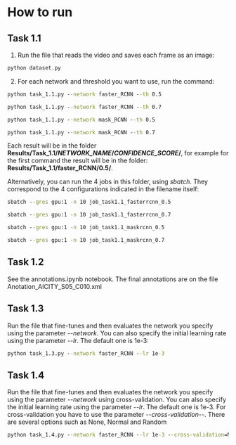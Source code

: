 # How to run

## Task 1.1

1. Run the file that reads the video and saves each frame as an image:

```cmd
python dataset.py
```

2. For each network and threshold you want to use, run the command:

```cmd
python task_1.1.py --network faster_RCNN --th 0.5

python task_1.1.py --network faster_RCNN --th 0.7

python task_1.1.py --network mask_RCNN --th 0.5

python task_1.1.py --network mask_RCNN --th 0.7
```

Each result will be in the folder **Results/Task_1.1/*NETWORK_NAME*/*CONFIDENCE_SCORE*/**, for example for the first command the result will be in the folder: **Results/Task_1.1/faster_RCNN/0.5/**.

Alternatively, you can run the 4 jobs in this folder, using *sbatch*. They correspond to the 4 configurations indicated in the filename itself:

```cmd
sbatch --gres gpu:1 -n 10 job_task1.1_fasterrcnn_0.5

sbatch --gres gpu:1 -n 10 job_task1.1_fasterrcnn_0.7

sbatch --gres gpu:1 -n 10 job_task1.1_maskrcnn_0.5

sbatch --gres gpu:1 -n 10 job_task1.1_maskrcnn_0.7
```

## Task 1.2

See the annotations.ipynb notebook. The final annotations are on the file Anotation_AICITY_S05_C010.xml

## Task 1.3

Run the file that fine-tunes and then evaluates the network you specify using the parameter *--network*. You can also specify the initial learning rate using the parameter *--lr*. The default one is 1e-3:

```cmd
python task_1.3.py --network faster_RCNN --lr 1e-3
```

## Task 1.4

Run the file that fine-tunes and then evaluates the network you specify using the parameter *--network* using cross-validation. You can also specify the initial learning rate using the parameter *--lr*. The default one is 1e-3. For cross-validation you have to use the parameter *--cross-validation--*. There are several options such as None, Normal and Random

```cmd
python task_1.4.py --network faster_RCNN --lr 1e-3 --cross-validation=Normal
```
